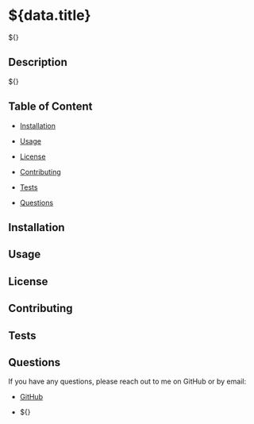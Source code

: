 # ${data.title}

${}

## Description

${}

## Table of Content

- [Installation](#installation)

- [Usage](#usage)

- [License](#license)

- [Contributing](#contributing)

- [Tests](#tests)

- [Questions](#questions)

## Installation



## Usage



## License



## Contributing



## Tests



## Questions

If you have any questions, please reach out to me on GitHub or by email:

- [GitHub](${})

- ${}